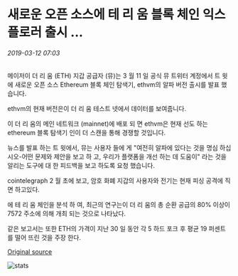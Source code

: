 # 새로운 오픈 소스에 테 리 움 블록 체인 익스플로러 출시 ...

###### 2019-03-12 07:03

메이저이 더 리 움 (ETH) 지갑 공급자 (뮤)는 3 월 11 일 공식 뮤 트위터 계정에서 트 윗에 새로운 오픈 소스 Ethereum 블록 체인 탐색기, ethvm의 알파 버전 출시를 발표 했습니다.

ethvm의 현재 버전은이 더 리 움 테스트 넷에서 데이터를 보여줍니다.

이 더 리 움의 메인 네트워크 (mainnet)에 배포 되 면 ethvm은 현재 선도 하는 ethereum 블록 탐색기 인이 더 스캔을 통해 경쟁할 것입니다.

뉴스를 발표 하는 트 윗에서, 뮤는 사용자 들에 게 "여전히 알파에 있다는 것을 명심 하십시오-어떤 문제와 제안을 보고 하 고, 우리가 플랫폼을 개선 하는 데 도움이" 라는 것을 알리는 도구에 대 한 피드백을 보고 하도록 요청 했습니다.

cointelegraph 2 월 초에 보고, 암호 화폐 지갑의 사용자와 전기는 현재 피싱 공격에 직면 하고있다.

에 테 리 움 체인을 분석 하 여, 최근의 연구는이 더 리 움의 총 순환 공급의 80% 이상이 7572 주소에 의해 개최 되는 것으로 나타났다.

같은 보고서는 또한 ETH의 가격이 지난 30 일 동안 각 5 하드 포크 후 평균 19 퍼센트를 떨어 뜨린 것을 주장 한다.

[Original source](https://cointelegraph.com/news/myetherwallet-launches-new-open-source-ethereum-blockchain-explorer)

![stats](https://c.statcounter.com/11760860/0/a89fa40b/1/ "stats")